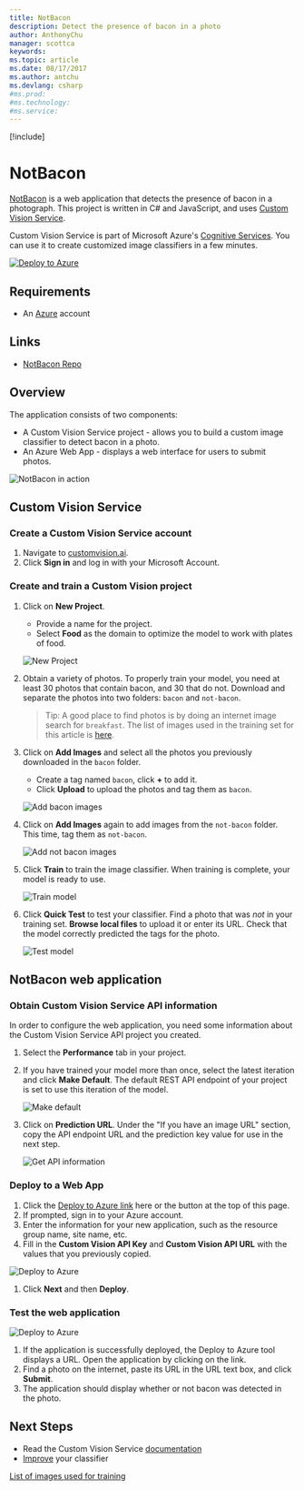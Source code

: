 ```yaml
---
title: NotBacon
description: Detect the presence of bacon in a photo
author: AnthonyChu
manager: scottca
keywords: 
ms.topic: article
ms.date: 08/17/2017
ms.author: antchu
ms.devlang: csharp
#ms.prod:
#ms.technology:
#ms.service:
---
```


[!include[](includes/header.md)]

# NotBacon

[NotBacon](https://github.com/anthonychu/not-bacon) is a web application that detects the presence of bacon in a photograph. This project is written in C# and JavaScript, and uses [Custom Vision Service](https://customvision.ai).

Custom Vision Service is part of Microsoft Azure's [Cognitive Services](https://azure.microsoft.com/services/cognitive-services/). You can use it to create customized image classifiers in a few minutes. 

[![Deploy to Azure](http://azuredeploy.net/deploybutton.png)](https://azuredeploy.net/?repository=https://github.com/anthonychu/not-bacon)

## Requirements
* An [Azure](https://azure.microsoft.com/en-us/free/) account

## Links
* [NotBacon Repo](https://github.com/anthonychu/not-bacon)

## Overview

The application consists of two components:
* A Custom Vision Service project - allows you to build a custom image classifier to detect bacon in a photo.
* An Azure Web App - displays a web interface for users to submit photos.

![NotBacon in action](media/notbacon/not-bacon.gif)

## Custom Vision Service

### Create a Custom Vision Service account

1. Navigate to [customvision.ai](https://customvision.ai/).
1. Click **Sign in** and log in with your Microsoft Account.

### Create and train a Custom Vision project

1. Click on **New Project**.
    * Provide a name for the project.
    * Select **Food** as the domain to optimize the model to work with plates of food.

    ![New Project](media/notbacon/create-custom-vision-project.png)

1. Obtain a variety of photos. To properly train your model, you need at least 30 photos that contain bacon, and 30 that do not. Download and separate the photos into two folders: `bacon` and `not-bacon`.
    > Tip: A good place to find photos is by doing an internet image search for `breakfast`. The list of images used in the training set for this article is [here](https://github.com/anthonychu/not-bacon/blob/master/cc-attributions.md).

1. Click on **Add Images** and select all the photos you previously downloaded in the `bacon` folder.
    * Create a tag named `bacon`, click **+** to add it.
    * Click **Upload** to upload the photos and tag them as `bacon`.

    ![Add bacon images](media/notbacon/add-bacon-images.png)
    
1. Click on **Add Images** again to add images from the `not-bacon` folder. This time, tag them as `not-bacon`.
    
    ![Add not bacon images](media/notbacon/add-not-bacon-images.png)

1. Click **Train** to train the image classifier. When training is complete, your model is ready to use.
    
    ![Train model](media/notbacon/click-train.png)

1. Click **Quick Test** to test your classifier. Find a photo that was *not* in your training set. **Browse local files** to upload it or enter its URL. Check that the model correctly predicted the tags for the photo.
    
    ![Test model](media/notbacon/test-model.png)

## NotBacon web application

### Obtain Custom Vision Service API information

In order to configure the web application, you need some information about the Custom Vision Service API project you created.

1. Select the **Performance** tab in your project.
1. If you have trained your model more than once, select the latest iteration and click **Make Default**. The default REST API endpoint of your project is set to use this iteration of the model.
    
    ![Make default](media/notbacon/set-default.png)

1. Click on **Prediction URL**. Under the "If you have an image URL" section, copy the API endpoint URL and the prediction key value for use in the next step.
    
    ![Get API information](media/notbacon/grab-keys.png)

### Deploy to a Web App

1. Click the [Deploy to Azure link](https://azuredeploy.net/?repository=https://github.com/anthonychu/not-bacon) here or the button at the top of this page.
1. If prompted, sign in to your Azure account.
1. Enter the information for your new application, such as the resource group name, site name, etc.
1. Fill in the **Custom Vision API Key** and **Custom Vision API URL** with the values that you previously copied.

![Deploy to Azure](media/notbacon/azuredeploy-start.png)

1. Click **Next** and then **Deploy**.

### Test the web application

![Deploy to Azure](media/notbacon/azuredeploy-finish.png)

1. If the application is successfully deployed, the Deploy to Azure tool displays a URL. Open the application by clicking on the link.
1. Find a photo on the internet, paste its URL in the URL text box, and click **Submit**.
1. The application should display whether or not bacon was detected in the photo.

## Next Steps

* Read the Custom Vision Service [documentation](https://docs.microsoft.com/azure/cognitive-services/custom-vision-service/home)
* [Improve](https://docs.microsoft.com/azure/cognitive-services/custom-vision-service/getting-started-improving-your-classifier) your classifier


[List of images used for training](https://github.com/anthonychu/not-bacon/blob/master/cc-attributions.md)